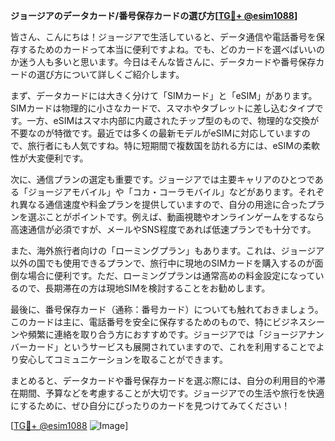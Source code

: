 **ジョージアのデータカード/番号保存カードの選び方[[TG💪+ @esim1088](https://t.me/s/esim1088)]**

皆さん、こんにちは！ジョージアで生活していると、データ通信や電話番号を保存するためのカードって本当に便利ですよね。でも、どのカードを選べばいいのか迷う人も多いと思います。今日はそんな皆さんに、データカードや番号保存カードの選び方について詳しくご紹介します。

まず、データカードには大きく分けて「SIMカード」と「eSIM」があります。SIMカードは物理的に小さなカードで、スマホやタブレットに差し込むタイプです。一方、eSIMはスマホ内部に内蔵されたチップ型のもので、物理的な交換が不要なのが特徴です。最近では多くの最新モデルがeSIMに対応していますので、旅行者にも人気ですね。特に短期間で複数国を訪れる方には、eSIMの柔軟性が大変便利です。

次に、通信プランの選定も重要です。ジョージアでは主要キャリアのひとつである「ジョージアモバイル」や「コカ・コーラモバイル」などがあります。それぞれ異なる通信速度や料金プランを提供していますので、自分の用途に合ったプランを選ぶことがポイントです。例えば、動画視聴やオンラインゲームをするなら高速通信が必須ですが、メールやSNS程度であれば低速プランでも十分です。

また、海外旅行者向けの「ローミングプラン」もあります。これは、ジョージア以外の国でも使用できるプランで、旅行中に現地のSIMカードを購入するのが面倒な場合に便利です。ただ、ローミングプランは通常高めの料金設定になっているので、長期滞在の方は現地SIMを検討することをお勧めします。

最後に、番号保存カード（通称：番号カード）についても触れておきましょう。このカードは主に、電話番号を安全に保存するためのもので、特にビジネスシーンや頻繁に連絡を取り合う方におすすめです。ジョージアでは「ジョージアナンバーカード」というサービスも展開されていますので、これを利用することでより安心してコミュニケーションを取ることができます。

まとめると、データカードや番号保存カードを選ぶ際には、自分の利用目的や滞在期間、予算などを考慮することが大切です。ジョージアでの生活や旅行を快適にするために、ぜひ自分にぴったりのカードを見つけてみてください！

[[TG💪+ @esim1088](https://t.me/s/esim1088) ![Image](https://i.postimg.cc/Y0z9fWf4/image.png)]